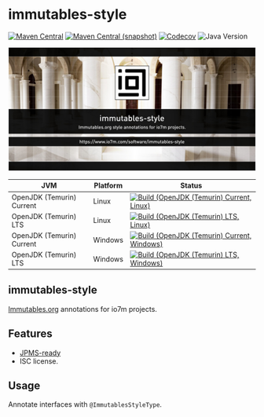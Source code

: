immutables-style
===

[![Maven Central](https://img.shields.io/maven-central/v/com.io7m.immutables-style/com.io7m.immutables-style.svg?style=flat-square)](http://search.maven.org/#search%7Cga%7C1%7Cg%3A%22com.io7m.immutables-style%22)
[![Maven Central (snapshot)](https://img.shields.io/nexus/s/com.io7m.immutables-style/com.io7m.immutables-style?server=https%3A%2F%2Fs01.oss.sonatype.org&style=flat-square)](https://s01.oss.sonatype.org/content/repositories/snapshots/com/io7m/immutables-style/)
[![Codecov](https://img.shields.io/codecov/c/github/io7m-com/immutables-style.svg?style=flat-square)](https://codecov.io/gh/io7m-com/immutables-style)
![Java Version](https://img.shields.io/badge/17-java?label=java&color=007fff)

![com.io7m.immutables-style](./src/site/resources/immutables-style.jpg?raw=true)

| JVM | Platform | Status |
|-----|----------|--------|
| OpenJDK (Temurin) Current | Linux | [![Build (OpenJDK (Temurin) Current, Linux)](https://img.shields.io/github/actions/workflow/status/io7m-com/immutables-style/main.linux.temurin.current.yml)](https://www.github.com/io7m-com/immutables-style/actions?query=workflow%3Amain.linux.temurin.current)|
| OpenJDK (Temurin) LTS | Linux | [![Build (OpenJDK (Temurin) LTS, Linux)](https://img.shields.io/github/actions/workflow/status/io7m-com/immutables-style/main.linux.temurin.lts.yml)](https://www.github.com/io7m-com/immutables-style/actions?query=workflow%3Amain.linux.temurin.lts)|
| OpenJDK (Temurin) Current | Windows | [![Build (OpenJDK (Temurin) Current, Windows)](https://img.shields.io/github/actions/workflow/status/io7m-com/immutables-style/main.windows.temurin.current.yml)](https://www.github.com/io7m-com/immutables-style/actions?query=workflow%3Amain.windows.temurin.current)|
| OpenJDK (Temurin) LTS | Windows | [![Build (OpenJDK (Temurin) LTS, Windows)](https://img.shields.io/github/actions/workflow/status/io7m-com/immutables-style/main.windows.temurin.lts.yml)](https://www.github.com/io7m-com/immutables-style/actions?query=workflow%3Amain.windows.temurin.lts)|

## immutables-style

[Immutables.org](https://www.immutables.org) annotations for io7m projects.

## Features

* [JPMS-ready](https://en.wikipedia.org/wiki/Java_Platform_Module_System)
* ISC license.

## Usage

Annotate interfaces with `@ImmutablesStyleType`.

